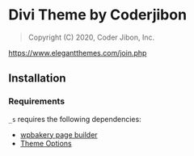 Divi Theme by Coderjibon
============================

> Copyright (C) 2020, Coder Jibon, Inc.

https://www.elegantthemes.com/join.php

 
Installation
---------------

### Requirements

`_s` requires the following dependencies:

- [wpbakery page builder](https://wpbakery.com)
- [Theme Options](https://codestarframework.com/)
